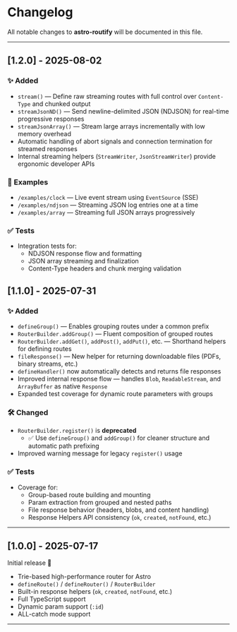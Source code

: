 # Changelog

All notable changes to **astro-routify** will be documented in this file.

---

## [1.2.0] - 2025-08-02

### ✨ Added

- `stream()` — Define raw streaming routes with full control over `Content-Type` and chunked output
- `streamJsonND()` — Send newline-delimited JSON (NDJSON) for real-time progressive responses
- `streamJsonArray()` — Stream large arrays incrementally with low memory overhead
- Automatic handling of abort signals and connection termination for streamed responses
- Internal streaming helpers (`StreamWriter`, `JsonStreamWriter`) provide ergonomic developer APIs

### 🧪 Examples

- `/examples/clock` — Live event stream using `EventSource` (SSE)
- `/examples/ndjson` — Streaming JSON log entries one at a time
- `/examples/array` — Streaming full JSON arrays progressively

### ✅ Tests

- Integration tests for:
  - NDJSON response flow and formatting
  - JSON array streaming and finalization
  - Content-Type headers and chunk merging validation

## [1.1.0] - 2025-07-31

### ✨ Added

- `defineGroup()` — Enables grouping routes under a common prefix
- `RouterBuilder.addGroup()` — Fluent composition of grouped routes
- `RouterBuilder.addGet()`, `addPost()`, `addPut()`, etc. — Shorthand helpers for defining routes
- `fileResponse()` — New helper for returning downloadable files (PDFs, binary streams, etc.)
- `defineHandler()` now automatically detects and returns file responses
- Improved internal response flow — handles `Blob`, `ReadableStream`, and `ArrayBuffer` as native `Response`
- Expanded test coverage for dynamic route parameters with groups

### 🛠 Changed

- `RouterBuilder.register()` is **deprecated**
  - ✅ Use `defineGroup()` and `addGroup()` for cleaner structure and automatic path prefixing
- Improved warning message for legacy `register()` usage

### ✅ Tests

- Coverage for:
  - Group-based route building and mounting
  - Param extraction from grouped and nested paths
  - File response behavior (headers, blobs, and content handling)
  - Response Helpers API consistency (`ok`, `created`, `notFound`, etc.)

---

## [1.0.0] - 2025-07-17

Initial release 🎉

- Trie-based high-performance router for Astro
- `defineRoute()` / `defineRouter()` / `RouterBuilder`
- Built-in response helpers (`ok`, `created`, `notFound`, etc.)
- Full TypeScript support
- Dynamic param support (`:id`)
- ALL-catch mode support

---
